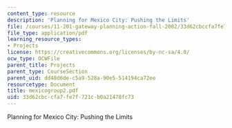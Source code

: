 ```yaml
---
content_type: resource
description: 'Planning for Mexico City: Pushing the Limits'
file: /courses/11-201-gateway-planning-action-fall-2002/33d62cbccfa7fe7f721cb0a21478fc73_mexicogroup2.pdf
file_type: application/pdf
learning_resource_types:
- Projects
license: https://creativecommons.org/licenses/by-nc-sa/4.0/
ocw_type: OCWFile
parent_title: Projects
parent_type: CourseSection
parent_uid: dd48d6de-c5a9-528a-90e5-514194ca72ee
resourcetype: Document
title: mexicogroup2.pdf
uid: 33d62cbc-cfa7-fe7f-721c-b0a21478fc73
---
```

Planning for Mexico City: Pushing the Limits